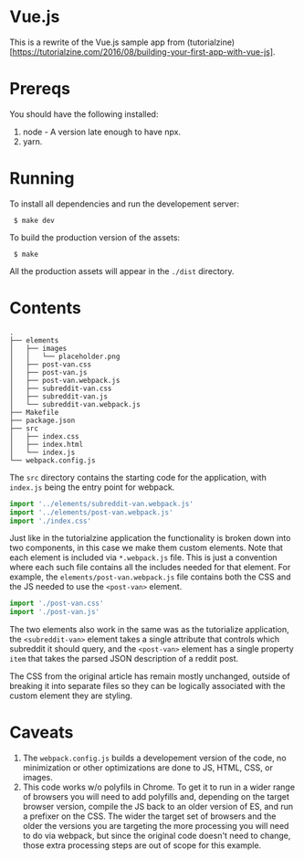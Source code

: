Vue.js
======

This is a rewrite of the Vue.js sample app from (tutorialzine)[https://tutorialzine.com/2016/08/building-your-first-app-with-vue-js].

Prereqs
=======

You should have the following installed:

1. node - A version late enough to have npx.
2. yarn.

Running
=======

To install all dependencies and run the developement server:

     $ make dev

To build the production version of the assets:

     $ make

All the production assets will appear in the `./dist` directory.


Contents
========

    .
    ├── elements
    │   ├── images
    │   │   └── placeholder.png
    │   ├── post-van.css
    │   ├── post-van.js
    │   ├── post-van.webpack.js
    │   ├── subreddit-van.css
    │   ├── subreddit-van.js
    │   └── subreddit-van.webpack.js
    ├── Makefile
    ├── package.json
    ├── src
    │   ├── index.css
    │   ├── index.html
    │   └── index.js
    └── webpack.config.js


The `src` directory contains the starting code for the application, with
`index.js` being the entry point for webpack.

```javascript
import '../elements/subreddit-van.webpack.js'
import '../elements/post-van.webpack.js'
import './index.css'
```

Just like in the tutorialzine application the functionality is broken down
into two components, in this case we make them custom elements. Note that each
element is included via `*.webpack.js` file. This is just a convention where
each such file contains all the includes needed for that element. For example,
the `elements/post-van.webpack.js` file contains both the CSS and the JS
needed to use the `<post-van>` element.


```javascript
import './post-van.css'
import './post-van.js'
```

The two elements also work in the same was as the tutorialize application, the
`<subreddit-van>` element takes a single attribute that controls which
subreddit it should query, and the `<post-van>` element has a single property
`item` that takes the parsed JSON description of a reddit post.

The CSS from the original article has remain mostly unchanged, outside of
breaking it into separate files so they can be logically associated with the
custom element they are styling.

Caveats
=======

1. The `webpack.config.js` builds a developement version of the code, no
   minimization or other optimizations are done to JS, HTML, CSS, or images.
2. This code works w/o polyfils in Chrome. To get it to run in a wider range
   of browsers you will need to add polyfills and, depending on the target
   browser version, compile the JS back to an older version of ES, and run a
   prefixer on the CSS. The wider the target set of browsers and the older the
   versions you are targeting the more processing you will need to do via
   webpack, but since the original code doesn't need to change, those extra
   processing steps are out of scope for this example.

